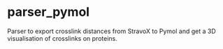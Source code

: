 # parser_pymol

Parser to export crosslink distances from StravoX to Pymol and get a 3D visualisation of crosslinks on proteins.
